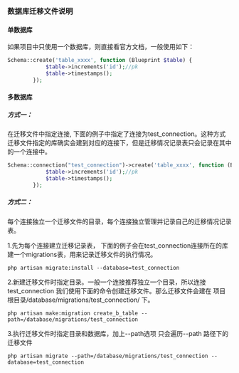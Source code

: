 ### 数据库迁移文件说明

#### 单数据库

如果项目中只使用一个数据库，则直接看官方文档，一般使用如下：

```php
Schema::create('table_xxxx', function (Blueprint $table) {
            $table->increments('id');//pk
            $table->timestamps();
        });
```

#### 多数据库

##### 方式一：

在迁移文件中指定连接, 下面的例子中指定了连接为test_connection。这种方式迁移文件指定的库确实会建到对应的连接下，但是迁移情况记录表只会记录在其中的一个连接中。

```php
Schema::connection("test_connection")->create('table_xxxx', function (Blueprint $table) {
            $table->increments('id');//pk
            $table->timestamps();
        });
```

##### 方式二：

每个连接独立一个迁移文件的目录，每个连接独立管理并记录自己的迁移情况记录表。

1.先为每个连接建立迁移记录表， 下面的例子会在test_connection连接所在的库建一个migrations表，用来记录迁移文件的执行情况。

```
php artisan migrate:install --database=test_connection
```

2.新建迁移文件时指定目录。一般一个连接推荐独立一个目录，所以连接test_connection 我们使用下面的命令创建迁移文件。那么迁移文件会建在 项目根目录/database/migrations/test_connection/ 下。

```
php artisan make:migration create_b_table --path=/database/migrations/test_connection
```

3.执行迁移文件时指定目录和数据库，加上--path选项 只会遍历--path 路径下的迁移文件

```
php artisan migrate --path=/database/migrations/test_connection --database=test_connection
```

